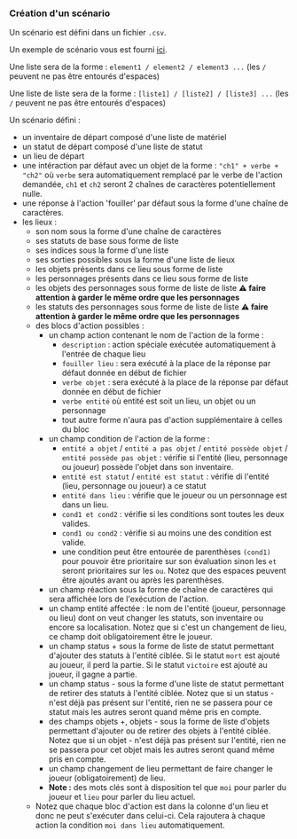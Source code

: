 ### Création d'un scénario

Un scénario est défini dans un fichier `.csv`.

Un exemple de scénario vous est fourni [ici](./exemple.csv).

Une liste sera de la forme : ```element1 / element2 / element3 ...``` (les `/` peuvent ne pas être entourés d'espaces)

Une liste de liste sera de la forme : ```[liste1] / [liste2] / [liste3] ...``` (les `/` peuvent ne pas être entourés d'espaces)

Un scénario défini :
- un inventaire de départ composé d'une liste de matériel
- un statut de départ composé d'une liste de statut
- un lieu de départ
- une intéraction par défaut avec un objet de la forme : ```"ch1" + verbe + "ch2"``` où ```verbe``` sera automatiquement remplacé par le verbe de l'action demandée, ```ch1``` et ```ch2``` seront 2 chaînes de caractères potentiellement nulle.
- une réponse à l'action 'fouiller' par défaut sous la forme d'une chaîne de caractères.
- les lieux :
    - son nom sous la forme d'une chaîne de caractères
    - ses statuts de base sous forme de liste
    - ses indices sous la forme d'une liste
    - ses sorties possibles sous la forme d'une liste de lieux
    - les objets présents dans ce lieu sous forme de liste
    - les personnages présents dans ce lieu sous forme de liste
    - les objets des personnages sous forme de liste de liste **:warning: faire attention à garder le même ordre que les personnages**
    - les statuts des personnages sous forme de liste de liste **:warning: faire attention à garder le même ordre que les personnages**
    - des blocs d'action possibles :
        - un champ action contenant le nom de l'action de la forme : 
            - ```description``` : action spéciale exécutée automatiquement à l'entrée de chaque lieu
            - ```fouiller lieu``` : sera exécuté à la place de la réponse par défaut donnée en début de fichier
            - ```verbe objet``` : sera exécuté à la place de la réponse par défaut donnée en début de fichier
            - ```verbe entité``` où entité est soit un lieu, un objet ou un personnage
            - tout autre forme n'aura pas d'action supplémentaire à celles du bloc
        - un champ condition de l'action de la forme :
            - ```entité a objet``` / ```entité a pas objet``` / ```entité possède objet``` / ```entité possède pas objet``` : vérifie si l'entité (lieu, personnage ou joueur) possède l'objet dans son inventaire.
            - ```entité est statut``` / ```entité est statut``` : vérifie di l'entité (lieu, personnage ou joueur) a ce statut
            - ```entité dans lieu``` : vérifie que le joueur ou un personnage est dans un lieu.
            - ```cond1 et cond2``` : vérifie si les conditions sont toutes les deux valides.
            - ```cond1 ou cond2``` : vérifie si au moins une des condition est valide.
            - une condition peut être entourée de parenthèses ```(cond1)``` pour pouvoir être prioritaire sur son évaluation sinon les ```et``` seront prioritaires sur les ```ou```. Notez que des espaces peuvent être ajoutés avant ou après les parenthèses.
        - un champ réaction sous la forme de chaîne de caractères qui sera affichée lors de l'exécution de l'action.
        - un champ entité affectée : le nom de l'entité (joueur, personnage ou lieu) dont on veut changer les statuts, son inventaire ou encore sa localisation. Notez que si c'est un changement de lieu, ce champ doit obligatoirement être le joueur.
        - un champ status + sous la forme de liste de statut permettant d'ajouter des statuts à l'entité ciblée. Si le statut ```mort``` est ajouté au joueur, il perd la partie. Si le statut ```victoire``` est ajouté au joueur, il gagne a partie.
        - un champ status - sous la forme d'une liste de statut permettant de retirer des statuts à l'entité ciblée. Notez que si un status - n'est déjà pas présent sur l'entité, rien ne se passera pour ce statut mais les autres seront quand même pris en compte.
        - des champs objets +, objets - sous la forme de liste d'objets permettant d'ajouter ou de retirer des objets à l'entité ciblée. Notez que si un objet - n'est déjà pas présent sur l'entité, rien ne se passera pour cet objet mais les autres seront quand même pris en compte.
        - un champ changement de lieu permettant de faire changer le joueur (obligatoirement) de lieu.
        - **Note :** des mots clés sont à disposition tel que ```moi``` pour parler du joueur et ```lieu``` pour parler du lieu actuel.
    - Notez que chaque bloc d'action est dans la colonne d'un lieu et donc ne peut s'exécuter dans celui-ci. Cela rajoutera à chaque action la condition ```moi dans lieu``` automatiquement.
